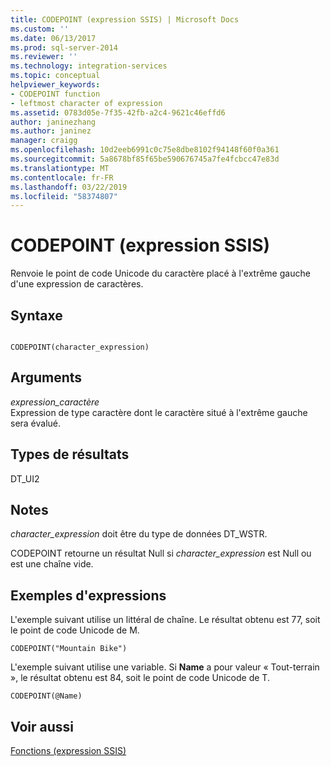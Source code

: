 ```yaml
---
title: CODEPOINT (expression SSIS) | Microsoft Docs
ms.custom: ''
ms.date: 06/13/2017
ms.prod: sql-server-2014
ms.reviewer: ''
ms.technology: integration-services
ms.topic: conceptual
helpviewer_keywords:
- CODEPOINT function
- leftmost character of expression
ms.assetid: 0783d05e-7f35-42fb-a2c4-9621c46effd6
author: janinezhang
ms.author: janinez
manager: craigg
ms.openlocfilehash: 10d2eeb6991c0c75e8dbe8102f94148f60f0a361
ms.sourcegitcommit: 5a8678bf85f65be590676745a7fe4fcbcc47e83d
ms.translationtype: MT
ms.contentlocale: fr-FR
ms.lasthandoff: 03/22/2019
ms.locfileid: "58374807"
---
```

# <a name="codepoint-ssis-expression"></a>CODEPOINT (expression SSIS)
  Renvoie le point de code Unicode du caractère placé à l'extrême gauche d'une expression de caractères.  
  
## <a name="syntax"></a>Syntaxe  
  
```  
  
CODEPOINT(character_expression)  
```  
  
## <a name="arguments"></a>Arguments  
 *expression_caractère*  
 Expression de type caractère dont le caractère situé à l'extrême gauche sera évalué.  
  
## <a name="result-types"></a>Types de résultats  
 DT_UI2  
  
## <a name="remarks"></a>Notes  
 *character_expression* doit être du type de données DT_WSTR.  
  
 CODEPOINT retourne un résultat Null si *character_expression* est Null ou est une chaîne vide.  
  
## <a name="expression-examples"></a>Exemples d'expressions  
 L'exemple suivant utilise un littéral de chaîne. Le résultat obtenu est 77, soit le point de code Unicode de M.  
  
```  
CODEPOINT("Mountain Bike")  
```  
  
 L'exemple suivant utilise une variable. Si **Name** a pour valeur « Tout-terrain », le résultat obtenu est 84, soit le point de code Unicode de T.  
  
```  
CODEPOINT(@Name)  
```  
  
## <a name="see-also"></a>Voir aussi  
 [Fonctions &#40;expression SSIS&#41;](functions-ssis-expression.md)  
  
  
